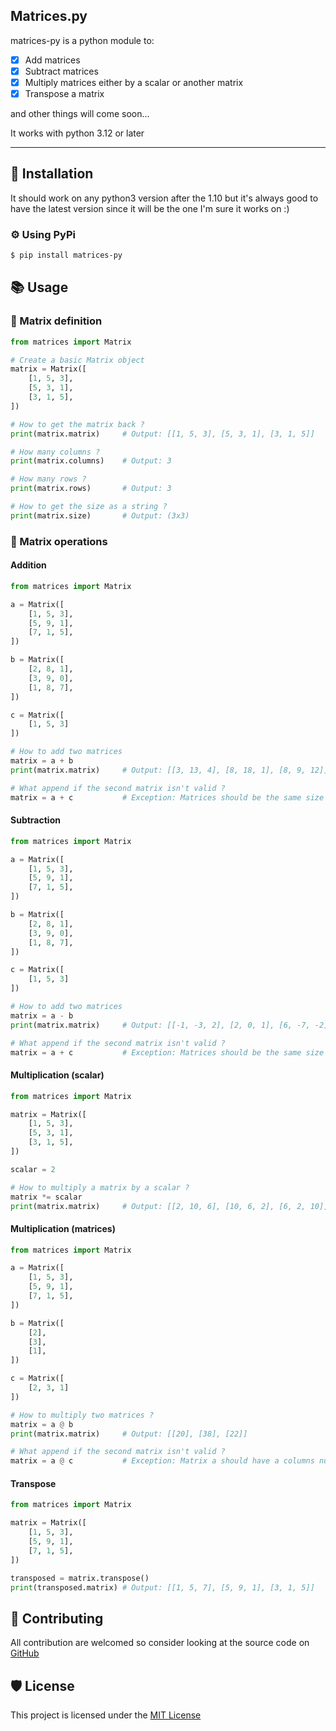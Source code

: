## Matrices.py
matrices-py is a python module to:
- [x] Add matrices
- [x] Subtract matrices
- [x] Multiply matrices either by a scalar or another matrix
- [x] Transpose a matrix

and other things will come soon...

It works with python 3.12 or later

***

## 🔧 Installation

It should work on any python3 version after the 1.10 but it's always good to have the latest version since it will be the one I'm sure it works on :)

### ⚙ Using PyPi

``` bash
$ pip install matrices-py
```

## 📚 Usage

### 📄 Matrix definition
```py
from matrices import Matrix

# Create a basic Matrix object
matrix = Matrix([
    [1, 5, 3],
    [5, 3, 1],
    [3, 1, 5],
])

# How to get the matrix back ?
print(matrix.matrix)     # Output: [[1, 5, 3], [5, 3, 1], [3, 1, 5]]

# How many columns ?
print(matrix.columns)    # Output: 3

# How many rows ?
print(matrix.rows)       # Output: 3

# How to get the size as a string ?
print(matrix.size)       # Output: (3x3)
```

### 🧮 Matrix operations

#### Addition
```py
from matrices import Matrix

a = Matrix([
    [1, 5, 3],
    [5, 9, 1],
    [7, 1, 5],
])

b = Matrix([
    [2, 8, 1],
    [3, 9, 0],
    [1, 8, 7],
])

c = Matrix([
    [1, 5, 3]
])

# How to add two matrices
matrix = a + b
print(matrix.matrix)     # Output: [[3, 13, 4], [8, 18, 1], [8, 9, 12]]

# What append if the second matrix isn't valid ?
matrix = a + c           # Exception: Matrices should be the same size ((3x3) != (1x3))
```

#### Subtraction
```py
from matrices import Matrix

a = Matrix([
    [1, 5, 3],
    [5, 9, 1],
    [7, 1, 5],
])

b = Matrix([
    [2, 8, 1],
    [3, 9, 0],
    [1, 8, 7],
])

c = Matrix([
    [1, 5, 3]
])

# How to add two matrices
matrix = a - b
print(matrix.matrix)     # Output: [[-1, -3, 2], [2, 0, 1], [6, -7, -2]]

# What append if the second matrix isn't valid ?
matrix = a + c           # Exception: Matrices should be the same size ((3x3) != (1x3))
```

#### Multiplication (scalar)
```py
from matrices import Matrix

matrix = Matrix([
    [1, 5, 3],
    [5, 3, 1],
    [3, 1, 5],
])

scalar = 2

# How to multiply a matrix by a scalar ?
matrix *= scalar
print(matrix.matrix)     # Output: [[2, 10, 6], [10, 6, 2], [6, 2, 10]]
```

#### Multiplication (matrices)
```py
from matrices import Matrix

a = Matrix([
    [1, 5, 3],
    [5, 9, 1],
    [7, 1, 5],
])

b = Matrix([
    [2],
    [3],
    [1],
])

c = Matrix([
    [2, 3, 1]
])

# How to multiply two matrices ?
matrix = a @ b
print(matrix.matrix)     # Output: [[20], [38], [22]]

# What append if the second matrix isn't valid ?
matrix = a @ c           # Exception: Matrix a should have a columns number equals to the matrix b rows number (3 != 1)
```

#### Transpose
```py
from matrices import Matrix

matrix = Matrix([
    [1, 5, 3],
    [5, 9, 1],
    [7, 1, 5],
])

transposed = matrix.transpose()
print(transposed.matrix) # Output: [[1, 5, 7], [5, 9, 1], [3, 1, 5]]
```

## 🍕 Contributing
All contribution are welcomed so consider looking at the source code on [GitHub](https://github.com/ugo-brocard/matrices-py)

## 🛡 License

This project is licensed under the [MIT License](https://github.com/ugo-brocard/matrices-py/blob/main/LICENSE)
